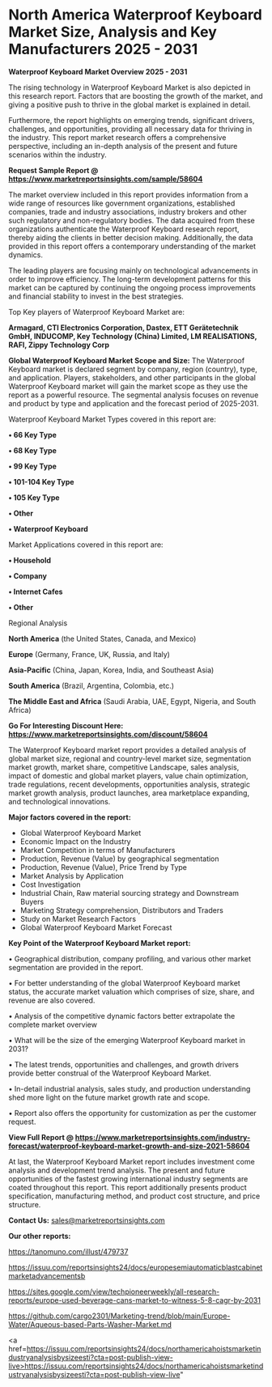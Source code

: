  # North America Waterproof Keyboard Market Size, Analysis and Key Manufacturers 2025 - 2031

<Strong> Waterproof Keyboard Market Overview 2025 - 2031</strong>

The rising technology in Waterproof Keyboard Market is also depicted in this research report. Factors that are boosting the growth of the market, and giving a positive push to thrive in the global market is explained in detail.

Furthermore, the report highlights on emerging trends, significant drivers, challenges, and opportunities, providing all necessary data for thriving in the industry. This report market research offers a comprehensive perspective, including an in-depth analysis of the present and future scenarios within the industry.

<strong>Request Sample Report @ <a href=https://www.marketreportsinsights.com/sample/58604>https://www.marketreportsinsights.com/sample/58604</a></strong>

The market overview included in this report provides information from a wide range of resources like government organizations, established companies, trade and industry associations, industry brokers and other such regulatory and non-regulatory bodies. The data acquired from these organizations authenticate the Waterproof Keyboard research report, thereby aiding the clients in better decision making. Additionally, the data provided in this report offers a contemporary understanding of the market dynamics.

The leading players are focusing mainly on technological advancements in order to improve efficiency. The long-term development patterns for this market can be captured by continuing the ongoing process improvements and financial stability to invest in the best strategies.

Top Key players of Waterproof Keyboard Market are:

<strong>Armagard, CTI Electronics Corporation, Dastex, ETT Gerätetechnik GmbH, INDUCOMP, Key Technology (China) Limited, LM REALISATIONS, RAFI, Zippy Technology Corp</strong>

<strong><b>Global Waterproof Keyboard Market Scope and Size:</b></strong>
The Waterproof Keyboard market is declared segment by company, region (country), type, and application. Players, stakeholders, and other participants in the global Waterproof Keyboard market will gain the market scope as they use the report as a powerful resource. The segmental analysis focuses on revenue and product by type and application and the forecast period of 2025-2031.

Waterproof Keyboard Market Types covered in this report are:

<strong>• 66 Key Type

• 68 Key Type

• 99 Key Type

• 101-104 Key Type

• 105 Key Type

• Other

• Waterproof Keyboard</strong>

Market Applications covered in this report are:

<strong>• Household

• Company

• Internet Cafes

• Other</strong> 

Regional Analysis

<strong>North America</strong> (the United States, Canada, and Mexico)

<strong>Europe</strong> (Germany, France, UK, Russia, and Italy)

<strong>Asia-Pacific</strong> (China, Japan, Korea, India, and Southeast Asia)

<strong>South America</strong> (Brazil, Argentina, Colombia, etc.)

<strong>The Middle East and Africa</strong> (Saudi Arabia, UAE, Egypt, Nigeria, and South Africa)

<strong>Go For Interesting Discount Here: <a href=https://www.marketreportsinsights.com/discount/58604>https://www.marketreportsinsights.com/discount/58604</a></strong>

The Waterproof Keyboard market report provides a detailed analysis of global market size, regional and country-level market size, segmentation market growth, market share, competitive Landscape, sales analysis, impact of domestic and global market players, value chain optimization, trade regulations, recent developments, opportunities analysis, strategic market growth analysis, product launches, area marketplace expanding, and technological innovations.

<strong><b>Major factors covered in the report:</b></strong>
<ul>
  <li>Global Waterproof Keyboard Market </li>
  <li>Economic Impact on the Industry</li>
  <li>Market Competition in terms of Manufacturers</li>
  <li>Production, Revenue (Value) by geographical segmentation</li>
  <li>Production, Revenue (Value), Price Trend by Type</li>
  <li>Market Analysis by Application</li>
  <li>Cost Investigation</li>
  <li>Industrial Chain, Raw material sourcing strategy and Downstream Buyers</li>
  <li>Marketing Strategy comprehension, Distributors and Traders</li>
  <li>Study on Market Research Factors</li>
  <li>Global Waterproof Keyboard Market Forecast</li>
</ul>

<strong><b>Key Point of the Waterproof Keyboard Market report:</b></strong>

• Geographical distribution, company profiling, and various other market segmentation are provided in the report.

• For better understanding of the global Waterproof Keyboard market status, the accurate market valuation which comprises of size, share, and revenue are also covered.

• Analysis of the competitive dynamic factors better extrapolate the complete market overview

• What will be the size of the emerging Waterproof Keyboard market in 2031?

• The latest trends, opportunities and challenges, and growth drivers provide better construal of the Waterproof Keyboard Market.

• In-detail industrial analysis, sales study, and production understanding shed more light on the future market growth rate and scope.

• Report also offers the opportunity for customization as per the customer request.

<strong><b>View Full Report @ <a href=https://www.marketreportsinsights.com/industry-forecast/waterproof-keyboard-market-growth-and-size-2021-58604>https://www.marketreportsinsights.com/industry-forecast/waterproof-keyboard-market-growth-and-size-2021-58604</a></b></strong>


At last, the Waterproof Keyboard Market report includes investment come analysis and development trend analysis. The present and future opportunities of the fastest growing international industry segments are coated throughout this report. This report additionally presents product specification, manufacturing method, and product cost structure, and price structure.

<strong>Contact Us:</strong>
sales@marketreportsinsights.com

<strong>Our other reports:</strong>

<a href=https://tanomuno.com/illust/479737>https://tanomuno.com/illust/479737</a>

<a href=https://issuu.com/reportsinsights24/docs/europesemiautomaticblastcabinetmarketadvancementsb>https://issuu.com/reportsinsights24/docs/europesemiautomaticblastcabinetmarketadvancementsb</a>

<a href=https://sites.google.com/view/techpioneerweekly/all-research-reports/europe-used-beverage-cans-market-to-witness-5-8-cagr-by-2031>https://sites.google.com/view/techpioneerweekly/all-research-reports/europe-used-beverage-cans-market-to-witness-5-8-cagr-by-2031</a>

<a href=https://github.com/cargo2301/Marketing-trend/blob/main/Europe-Water/Aqueous-based-Parts-Washer-Market.md>https://github.com/cargo2301/Marketing-trend/blob/main/Europe-Water/Aqueous-based-Parts-Washer-Market.md</a>

<a href=https://issuu.com/reportsinsights24/docs/northamericahoistsmarketindustryanalysisbysizeesti?cta=post-publish-view-live>https://issuu.com/reportsinsights24/docs/northamericahoistsmarketindustryanalysisbysizeesti?cta=post-publish-view-live</a>"

